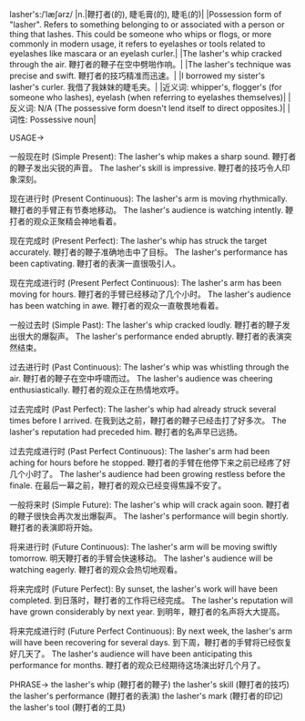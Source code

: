 lasher's:/ˈlæʃərz/
|n.|鞭打者(的), 睫毛膏(的), 睫毛(的)|
|Possession form of "lasher".  Refers to something belonging to or associated with a person or thing that lashes. This could be someone who whips or flogs, or more commonly in modern usage, it refers to eyelashes or tools related to eyelashes like mascara or an eyelash curler.|
|The lasher's whip cracked through the air.  鞭打者的鞭子在空中劈啪作响。|
|The lasher's technique was precise and swift.  鞭打者的技巧精准而迅速。|
|I borrowed my sister's lasher's curler. 我借了我妹妹的睫毛夹。|
|近义词: whipper's, flogger's (for someone who lashes), eyelash (when referring to eyelashes themselves)|
|反义词: N/A (The possessive form doesn't lend itself to direct opposites.)|
|词性: Possessive noun|



USAGE->

一般现在时 (Simple Present):
The lasher's whip makes a sharp sound.  鞭打者的鞭子发出尖锐的声音。
The lasher's skill is impressive.  鞭打者的技巧令人印象深刻。

现在进行时 (Present Continuous):
The lasher's arm is moving rhythmically. 鞭打者的手臂正有节奏地移动。
The lasher's audience is watching intently.  鞭打者的观众正聚精会神地看着。

现在完成时 (Present Perfect):
The lasher's whip has struck the target accurately.  鞭打者的鞭子准确地击中了目标。
The lasher's performance has been captivating.  鞭打者的表演一直很吸引人。

现在完成进行时 (Present Perfect Continuous):
The lasher's arm has been moving for hours.  鞭打者的手臂已经移动了几个小时。
The lasher's audience has been watching in awe.  鞭打者的观众一直敬畏地看着。

一般过去时 (Simple Past):
The lasher's whip cracked loudly.  鞭打者的鞭子发出很大的爆裂声。
The lasher's performance ended abruptly.  鞭打者的表演突然结束。

过去进行时 (Past Continuous):
The lasher's whip was whistling through the air.  鞭打者的鞭子在空中呼啸而过。
The lasher's audience was cheering enthusiastically.  鞭打者的观众正在热情地欢呼。

过去完成时 (Past Perfect):
The lasher's whip had already struck several times before I arrived.  在我到达之前，鞭打者的鞭子已经击打了好多次。
The lasher's reputation had preceded him.  鞭打者的名声早已远扬。

过去完成进行时 (Past Perfect Continuous):
The lasher's arm had been aching for hours before he stopped. 鞭打者的手臂在他停下来之前已经疼了好几个小时了。
The lasher's audience had been growing restless before the finale.  在最后一幕之前，鞭打者的观众已经变得焦躁不安了。

一般将来时 (Simple Future):
The lasher's whip will crack again soon.  鞭打者的鞭子很快会再次发出爆裂声。
The lasher's performance will begin shortly.  鞭打者的表演即将开始。

将来进行时 (Future Continuous):
The lasher's arm will be moving swiftly tomorrow.  明天鞭打者的手臂会快速移动。
The lasher's audience will be watching eagerly.  鞭打者的观众会热切地观看。

将来完成时 (Future Perfect):
By sunset, the lasher's work will have been completed.  到日落时，鞭打者的工作将已经完成。
The lasher's reputation will have grown considerably by next year.  到明年，鞭打者的名声将大大提高。

将来完成进行时 (Future Perfect Continuous):
By next week, the lasher's arm will have been recovering for several days.  到下周，鞭打者的手臂将已经恢复好几天了。
The lasher's audience will have been anticipating this performance for months.  鞭打者的观众已经期待这场演出好几个月了。


PHRASE->
the lasher's whip (鞭打者的鞭子)
the lasher's skill (鞭打者的技巧)
the lasher's performance (鞭打者的表演)
the lasher's mark (鞭打者的印记)
the lasher's tool (鞭打者的工具)
